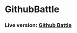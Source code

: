 # GithubBattle

<h3> Live version: <a href="https://github-battle-1cf8e.web.app/"> Github Battle </a> 
